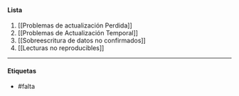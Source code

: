 #### Lista
1. [[Problemas de actualización Perdida]]
2. [[Problemas de Actualización Temporal]]
3. [[Sobreescritura de datos no confirmados]]
4. [[Lecturas no reproducibles]]
***
#### Etiquetas
- #falta 
